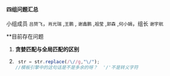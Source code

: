 #### 四组问题汇总 

小组成员 `吕赟飞`，`肖光瑞` ,`王鹏` , `谢鑫鹏` ,`祖莹` ,`郭森` ,`何小娟`，组长 `谢宇航`

**目前存在问题

1. **贪婪匹配与全局匹配的区别**

2. ```javascript
    str = str.replace(/\//g,"\/");
   //模板引擎中的这句话是不是多余的呀？  '/'不是转义字符
   ```

   

